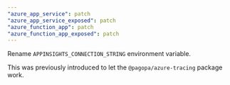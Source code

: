 ```yaml
---
"azure_app_service": patch
"azure_app_service_exposed": patch
"azure_function_app": patch
"azure_function_app_exposed": patch
---
```


Rename `APPINSIGHTS_CONNECTION_STRING` environment variable.

This was previously introduced to let the `@pagopa/azure-tracing` package work.
